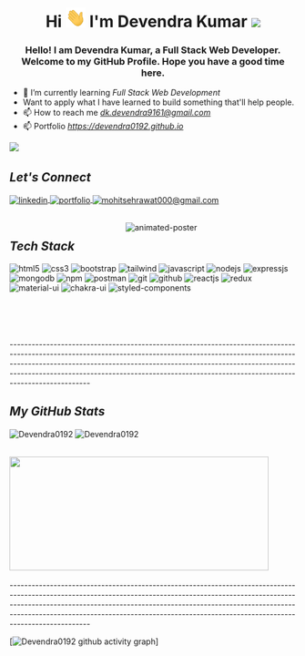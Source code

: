 <h1 align="center">Hi 
 <img src="https://raw.githubusercontent.com/ABSphreak/ABSphreak/master/gifs/Hi.gif" width="35">
 I'm Devendra Kumar
 <img src='https://media.giphy.com/media/l0Iyk1HsfD3mMkiEE/giphy.gif' width="35"/>
 </h1>
<h3 align="center">Hello! I am Devendra Kumar, a Full Stack Web Developer. Welcome to my GitHub Profile. Hope you have a good time here.</h3>

- 🌱 I’m currently learning *Full Stack Web Development*
- Want to apply what I have learned to build something that'll help people.
- 📫 How to reach me *dk.devendra9161@gmail.com*
- 📫 Portfolio *https://devendra0192.github.io*

<img src="https://github-profile-trophy.vercel.app/?username=Devendra0192&margin-w=15&margin-h=15&column=8" />

<h2><i>Let's Connect</i></h2>
<p align="left">
    <a href="https://www.linkedin.com/in/devendrakumar9161/">
        <img align="center" src="https://img.shields.io/badge/LinkedIn-0077B5?style=for-the-badge&logo=linkedin&logoColor=white" alt="linkedin" />
    </a>
    <a href="https://devendra0192.github.io/">
        <img align="center" src="https://img.shields.io/badge/Portfolio-18A303?style=for-the-badge&logo=ionic&logoColor=white" alt="portfolio" />
    </a>
    <a title="kalevaibhav@outlook.in" href="mailto:dk.devendra9161@gmail.com">
        <img align="center" src="https://img.shields.io/badge/Gmail-D14836?style=for-the-badge&logo=gmail&logoColor=white" alt="mohitsehrawat000@gmail.com" />
    </a>
</p>
<br>
 <img align="right" width="300px" src="https://www.vkreate.in/storage/services_image/2019-10-02-17-55-54-5d94e4aa809b3-web-development.gif" alt="animated-poster" />

<h2><i>Tech Stack</i></h2>
<p>
    <img src="https://img.shields.io/badge/HTML5-E34F26?style=for-the-badge&logo=html5&logoColor=white" alt="html5" />
    <img src="https://img.shields.io/badge/CSS3-1572B6?style=for-the-badge&logo=css3&logoColor=white" alt="css3" />
    <img src="https://img.shields.io/badge/Bootstrap-563D7C?style=for-the-badge&logo=bootstrap&logoColor=white" alt="bootstrap" />
    <img src="https://img.shields.io/badge/Tailwind_CSS-38B2AC?style=for-the-badge&logo=tailwind-css&logoColor=white" alt="tailwind" />
    <img src="https://img.shields.io/badge/JavaScript-323330?style=for-the-badge&logo=javascript&logoColor=F7DF1E" alt="javascript" />
    <img src="https://img.shields.io/badge/Node.js-339933?style=for-the-badge&logo=nodedotjs&logoColor=white" alt="nodejs" />
    <img src="https://img.shields.io/badge/Express.js-000000?style=for-the-badge&logo=express&logoColor=white" alt="expressjs" />
    <img src="https://img.shields.io/badge/MongoDB-4EA94B?style=for-the-badge&logo=mongodb&logoColor=white" alt="mongodb" />
    <img src="https://img.shields.io/badge/npm-CB3837?style=for-the-badge&logo=npm&logoColor=white" alt="npm" />
    <img src="https://img.shields.io/badge/Postman-FF6C37?style=for-the-badge&logo=Postman&logoColor=white" alt="postman" />
    <img src="https://img.shields.io/badge/Git-f44d27?style=for-the-badge&logo=git&logoColor=white" alt="git" />
    <img src="https://img.shields.io/badge/GitHub-100000?style=for-the-badge&logo=github&logoColor=white" alt="github" />
    <img src="https://img.shields.io/badge/React-20232A?style=for-the-badge&logo=react&logoColor=61DAFB" alt="reactjs" />
    <img src="https://img.shields.io/badge/Redux-593D88?style=for-the-badge&logo=redux&logoColor=white" alt="redux" />
    <img src="https://img.shields.io/badge/Material%20UI-007FFF?style=for-the-badge&logo=mui&logoColor=white" alt="material-ui" />
    <img src="https://img.shields.io/badge/Chakra%20UI-3bc7bd?style=for-the-badge&logo=chakraui&logoColor=white" alt="chakra-ui" />
    <img src="https://img.shields.io/badge/styled--components-DB7093?style=for-the-badge&logo=styled-components&logoColor=white" alt="styled-components" />
</p>
<br>
<!-- <h3 align="center">
<img data-target="animated-image.replacedImage" alt="Coding" class="AnimatedImagePlayer-animatedImage" src="https://www.pskitservices.com/wp-content/uploads/2020/10/homepage-banner-animated-2.gif" style="width: 300px; display: inline; opacity: 1;">
</h3> -->
<br>
<br>
<br>
----------------------------------------------------------------------------------------------------------------------------------------------------------------------------------------------------------------------------------------------------------------------------------------------------------------------------------------------
<h2><i>My GitHub Stats</i></h2>

<p>
    <img align="center" src="https://github-readme-stats.vercel.app/api?username=Devendra0192&show_icons=true&include_all_commits=true&count_private=true&hide=issues,contribs&border_radius=20&locale=en&theme=radical" alt="Devendra0192" height="140" />
   
  <img align="center" src="https://github-readme-stats.vercel.app/api/top-langs/?username=Devendra0192&layout=compact&hide=Shell&border_radius=20&theme=radical" alt="Devendra0192" height="140" />
</p>
<br>
<img width="95%" height="200" style="margin: auto;" src="https://github-readme-streak-stats.herokuapp.com?user=Devendra0192&theme=dark" alt="">

</a>
</p>
----------------------------------------------------------------------------------------------------------------------------------------------------------------------------------------------------------------------------------------------------------------------------------------------------------------------------------------------

[![Devendra0192 github activity graph](https://github-readme-activity-graph.cyclic.app/graph?username=Devendra0192&theme=dracula)]
